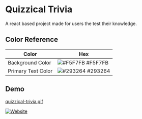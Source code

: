 
# Quizzical Trivia

A react based project made for users the test their knowledge.

## Color Reference

| Color             | Hex                                                                |
| ----------------- | ------------------------------------------------------------------ |
| Background Color | ![#F5F7FB](https://via.placeholder.com/10/F5F7FB?text=+) #F5F7FB |
| Primary Text Color | ![#293264](https://via.placeholder.com/10/293264?text=+) #293264 |

## Demo

[quizzical-trivia.gif](https://im4.ezgif.com/tmp/ezgif-4-eca7840599.gif)


[![Website](https://img.shields.io/badge/-Website-black)](https://quizzical-trivia-avp.netlify.com/)
